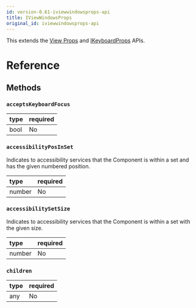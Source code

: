 ```yaml
---
id: version-0.61-iviewwindowsprops-api
title: IViewWindowsProps
original_id: iviewwindowsprops-api
---
```


This extends the [View Props](https://reactnative.dev/docs/view#props) and [IKeyboardProps](ikeyboardprops-api-windows.md) APIs.

# Reference

## Methods

### ```acceptsKeyboardFocus```

| type | required |
|:--|:--|
| bool | No |

### ```accessibilityPosInSet```

Indicates to accessibility services that the Component is within a set and has the given numbered position.

| type | required |
|:--|:--|
| number | No |

### ```accessibilitySetSize```

Indicates to accessibility services that the Component is within a set with the given size.

| type | required |
|:--|:--|
| number | No |

### ```children```

| type | required |
|:--|:--|
| any | No |

